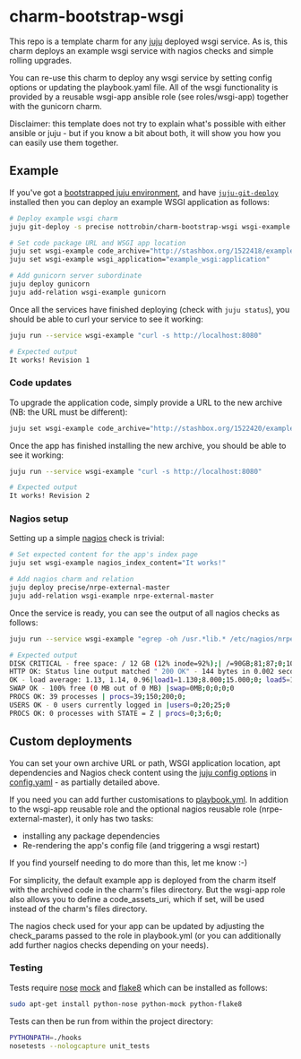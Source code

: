charm-bootstrap-wsgi
====================

This repo is a template charm for any [juju][1] deployed wsgi service.
As is, this charm deploys an example wsgi service with nagios checks and simple
rolling upgrades.

You can re-use this charm to deploy any wsgi service by setting config options or updating the
playbook.yaml file. All of the wsgi functionality is provided
by a reusable wsgi-app ansible role (see roles/wsgi-app) together
with the gunicorn charm.

Disclaimer: this template does not try to explain what's possible with
either ansible or juju - but if you know a bit about both, it will
show you how you can easily use them together.


## Example

If you've got a [bootstrapped juju environment](https://juju.ubuntu.com/docs/getting-started.html), and have [`juju-git-deploy`](https://pypi.python.org/pypi/juju-git-deploy/0.1.1) installed then you can deploy an example WSGI application as follows:

``` bash
# Deploy example wsgi charm
juju git-deploy -s precise nottrobin/charm-bootstrap-wsgi wsgi-example

# Set code package URL and WSGI app location
juju set wsgi-example code_archive="http://stashbox.org/1522418/example-wsgi-app.v1.tar.bzip2"
juju set wsgi-example wsgi_application="example_wsgi:application"

# Add gunicorn server subordinate
juju deploy gunicorn
juju add-relation wsgi-example gunicorn
```

Once all the services have finished deploying (check with `juju status`),
you should be able to curl your service to see it working:

``` bash
juju run --service wsgi-example "curl -s http://localhost:8080"

# Expected output
It works! Revision 1
```

### Code updates

To upgrade the application code, simply provide a URL to the new archive (NB: the URL must be different):

``` bash
juju set wsgi-example code_archive="http://stashbox.org/1522420/example-wsgi-app.v2.tar.bzip2"
```

Once the app has finished installing the new archive, you should be able to see it working:

``` bash
juju run --service wsgi-example "curl -s http://localhost:8080"

# Expected output
It works! Revision 2
```

### Nagios setup

Setting up a simple [nagios](http://www.nagios.org/) check is trivial:

``` bash
# Set expected content for the app's index page
juju set wsgi-example nagios_index_content="It works!"

# Add nagios charm and relation
juju deploy precise/nrpe-external-master
juju add-relation wsgi-example nrpe-external-master
```

Once the service is ready, you can see the output of all nagios checks as follows:

``` bash
juju run --service wsgi-example "egrep -oh /usr.*lib.* /etc/nagios/nrpe.d/check_* | sudo -u nagios -s bash"

# Expected output
DISK CRITICAL - free space: / 12 GB (12% inode=92%);| /=90GB;81;87;0;109
HTTP OK: Status line output matched " 200 OK" - 144 bytes in 0.002 second response time |time=0.001863s;;;0.000000 size=144B;;;0
OK - load average: 1.13, 1.14, 0.96|load1=1.130;8.000;15.000;0; load5=1.140;8.000;15.000;0; load15=0.960;8.000;15.000;0; 
SWAP OK - 100% free (0 MB out of 0 MB) |swap=0MB;0;0;0;0
PROCS OK: 39 processes | procs=39;150;200;0;
USERS OK - 0 users currently logged in |users=0;20;25;0
PROCS OK: 0 processes with STATE = Z | procs=0;3;6;0;
```

## Custom deployments

You can set your own archive URL or path, WSGI application location, apt dependencies
and Nagios check content using the [juju config options](https://juju.ubuntu.com/docs/charms-config.html)
in [config.yaml](config.yaml) - as partially detailed above.

If you need you can add further customisations to [playbook.yml](playbook.yml).
In addition to the wsgi-app reusable role and the optional nagios reusable role
(nrpe-external-master), it only has two tasks:

 * installing any package dependencies
 * Re-rendering the app's config file (and triggering a wsgi restart)

If you find yourself needing to do more than this, let me know :-)

For simplicity, the default example app is deployed from the charm itself with
the archived code in the charm's files directory. But the wsgi-app role also
allows you to define a code_assets_uri, which if set, will be used instead of
the charm's files directory.

The nagios check used for your app can be updated by adjusting the
check_params passed to the role in playbook.yml (or you can additionally
add further nagios checks depending on your needs).

### Testing

Tests require [nose](https://pypi.python.org/pypi/nose/1.3.3) [mock](https://pypi.python.org/pypi/mock) and [flake8](https://pypi.python.org/pypi/flake8) which can be installed as follows:

``` bash
sudo apt-get install python-nose python-mock python-flake8
```

Tests can then be run from within the project directory:

``` bash
PYTHONPATH=./hooks
nosetests --nologcapture unit_tests
```

[1]: http://juju.ubuntu.com/
[2]: http://ansibleworks.com/
